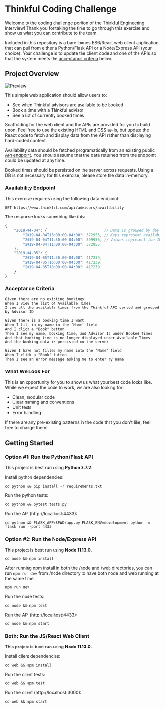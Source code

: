 # Thinkful Coding Challenge

Welcome to the coding challenge portion of the Thinkful Engineering interview! Thank you for taking the time to go through this exercise and show us what you can contribute to the team.

Included in this repository is a bare-bones ES6/React web client application that can pull from either a Python/Flask API or a Node/Express API (your choice). Your challenge is to update the client code and one of the APIs so that the system meets the [acceptance criteria](#acceptance-criteria) below.


## Project Overview

![Preview](preview.png)

This simple web application should allow users to: 
* See when Thinkful advisors are available to be booked
* Book a time with a Thinkful advisor
* See a list of currently booked times

Scaffolding for the web client and the APIs are provided for you to build upon. Feel free to use the existing HTML and CSS as-is, but update the React code to fetch and display data from the API rather than displaying hard-coded content.

Availability data should be fetched programatically from an existing public [API endpoint](#availability-endpoint). You should assume that the data returned from the endpoint could be updated at any time.

Booked times should be persisted on the server across requests. Using a DB is not necessary for this exercise, please store the data in-memory.


### Availability Endpoint

This exercise requires using the following data endpoint:

```
GET https://www.thinkful.com/api/advisors/availability
```

The response looks something like this:

```js
{
    "2019-04-04": {                          // Data is grouped by day
        "2019-04-04T13:00:00-04:00": 372955, // Keys represent availability date/time
        "2019-04-04T11:30:00-04:00": 399956, // Values represent the ID of the available advisor
        "2019-04-04T11:00:00-04:00": 372955
    },
    "2019-04-05": {
        "2019-04-05T11:30:00-04:00": 417239, 
        "2019-04-05T16:00:00-04:00": 417239, 
        "2019-04-05T18:00:00-04:00": 417239
    }
}
```


### Acceptance Criteria

```cucumber
Given there are no existing bookings
When I view the list of Available Times
I see all the available times from the Thinkful API sorted and grouped by Advisor ID

Given there is a booking time I want
When I fill in my name in the ‘Name’ field
And I click a "Book" button
Then I see my name, booking time, and Advisor ID under Booked Times
And that booking time is no longer displayed under Available Times
And the booking data is persisted on the server

Given I have not filled my name into the ‘Name’ field
When I click a "Book" button
Then I see an error message asking me to enter my name
```


### What We Look For

This is an opportunity for you to show us what your best code looks like. While we expect the code to work, we are also looking for:

* Clean, modular code
* Clear naming and conventions
* Unit tests
* Error handling

If there are any pre-existing patterns in the code that you don't like, feel free to change them! 


## Getting Started

### Option #1: Run the Python/Flask API

This project is best run using **Python 3.7.2**.

Install python dependencies:

```shell
cd python && pip install -r requirements.txt
```

Run the python tests:

```shell
cd python && pytest tests.py
```

Run the API (http://localhost:4433):

```shell
cd python && FLASK_APP=$PWD/app.py FLASK_ENV=development python -m flask run --port 4433
```

### Option #2: Run the Node/Express API

This project is best run using **Node 11.13.0**.

```shell
cd node && npm install
```

After running npm install in both the /node and /web directories, you can run `npm run dev` from /node directory to have both node and web running at the same time.
```shell
npm run dev
```

Run the node tests:

```shell
cd node && npm test
```

Run the API (http://localhost:4433):

```shell
cd node && npm start
```

### Both: Run the JS/React Web Client

This project is best run using **Node 11.13.0**.

Install client dependencies:

```shell
cd web && npm install
```

Run the client tests:

```shell
cd web && npm test
```

Run the client (http://localhost:3000):

```shell
cd web && npm start
```
